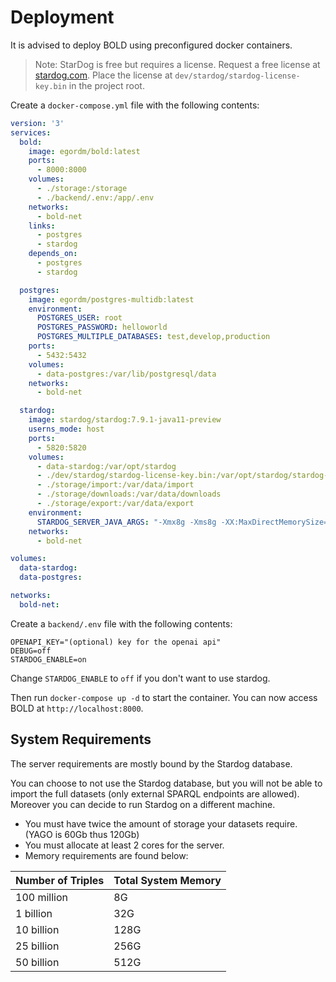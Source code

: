 # Deployment
It is advised to deploy BOLD using preconfigured docker containers.

> Note: StarDog is free but requires a license. Request a free license at [stardog.com](https://www.stardog.com/download-free//).
> Place the license at `dev/stardog/stardog-license-key.bin` in the project root.

Create a `docker-compose.yml` file with the following contents:
```yaml
version: '3'
services:
  bold:
    image: egordm/bold:latest
    ports:
      - 8000:8000
    volumes:
      - ./storage:/storage
      - ./backend/.env:/app/.env
    networks:
      - bold-net
    links:
      - postgres
      - stardog
    depends_on:
      - postgres
      - stardog

  postgres:
    image: egordm/postgres-multidb:latest
    environment:
      POSTGRES_USER: root
      POSTGRES_PASSWORD: helloworld
      POSTGRES_MULTIPLE_DATABASES: test,develop,production
    ports:
      - 5432:5432
    volumes:
      - data-postgres:/var/lib/postgresql/data
    networks:
      - bold-net

  stardog:
    image: stardog/stardog:7.9.1-java11-preview
    userns_mode: host
    ports:
      - 5820:5820
    volumes:
      - data-stardog:/var/opt/stardog
      - ./dev/stardog/stardog-license-key.bin:/var/opt/stardog/stardog-license-key.bin
      - ./storage/import:/var/data/import
      - ./storage/downloads:/var/data/downloads
      - ./storage/export:/var/data/export
    environment:
      STARDOG_SERVER_JAVA_ARGS: "-Xmx8g -Xms8g -XX:MaxDirectMemorySize=12g"
    networks:
      - bold-net

volumes:
  data-stardog:
  data-postgres:

networks:
  bold-net:
```

Create a `backend/.env` file with the following contents:
```env
OPENAPI_KEY="(optional) key for the openai api"
DEBUG=off
STARDOG_ENABLE=on
```

Change `STARDOG_ENABLE` to `off` if you don't want to use stardog.

Then run `docker-compose up -d` to start the container. You can now access BOLD at `http://localhost:8000`.


## System Requirements
The server requirements are mostly bound by the Stardog database.

You can choose to not use the Stardog database, but you will not be able to import the full datasets (only external SPARQL endpoints are allowed).
Moreover you can decide to run Stardog on a different machine.

* You must have twice the amount of storage your datasets require. (YAGO is 60Gb thus 120Gb)
* You must allocate at least 2 cores for the server.
* Memory requirements are found below:

| Number of Triples | Total System Memory |
|-------------------|---------------------|
| 100 million       | 8G                  |
| 1 billion         | 32G                 |
| 10 billion        | 128G                |
| 25 billion        | 256G                |
| 50 billion        | 512G                |